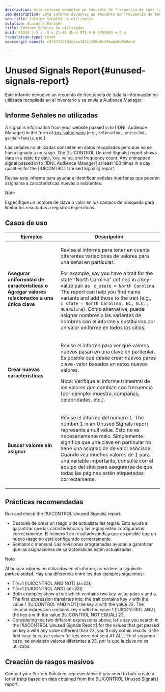 ```yaml
---
description: Este informe devuelve un recuento de frecuencia de toda la información no utilizada recopilada en el inventario y se envía a Audience Manager.
seo-description: Este informe devuelve un recuento de frecuencia de toda la información no utilizada recopilada en el inventario y se envía a Audience Manager.
seo-title: Informe Señales no utilizadas
solution: Audience Manager
title: Informe Señales no utilizadas
uuid: 04334 a 5 c -3 e 21-44 db-b 971-0 b 4457685 e 9 a
translation-type: tm+mt
source-git-commit: c9737315132e2ae7d72c250d8c196abe8d9e0e43

---
```



# Unused Signals Report{#unused-signals-report}

Este informe devuelve un recuento de frecuencia de toda la información no utilizada recopilada en el inventario y se envía a Audience Manager.

<!-- 

c_unused_signals.xml

 -->

## Informe Señales no utilizadas

A signal is information from your website passed in to [!DNL Audience Manager] in the form of [key-value pairs](../../reference/key-value-pairs-explained.md) (e.g., `color=blue, price>100, gender=female`, etc.).

Las señales no utilizadas consisten en datos recopilados pero que no se han asignado a un rasgo. The [!UICONTROL Unused Signals] report shows data in a table by date, key, value, and frequency count. Any unmapped signal passed in to [!DNL Audience Manager] at least 100 times in a day qualifies for the [!UICONTROL Unused Signals] report.

Revise este informe para ayudar a identificar señales huérfanas que pueden asignarse a características nuevas o existentes.

>[!NOTE]
>
>Especifique un nombre de clave o valor en los campos de búsqueda para limitar los resultados a registros específicos.

## Casos de uso

<table id="table_E5EE0EC078E14EF4B197243488517A2D"> 
 <thead> 
  <tr> 
   <th colname="col1" class="entry"> Ejemplos </th> 
   <th colname="col2" class="entry"> Descripción </th> 
  </tr> 
 </thead>
 <tbody> 
  <tr> 
   <td colname="col1"> <p><b>Asegurar uniformidad de características o Agregar valores relacionados a una única clave</b> </p> </td> 
   <td colname="col2"> <p>Revise el informe para tener en cuenta diferentes variaciones de valores para una señal en particular. </p> <p>For example, say you have a trait for the state "North Carolina" defined in a key-value pair as <code> c_state = North Carolina</code>. The report can help you find name variants and add those to the trait (e.g., <code> c_state = North Carolina, NC, N.C., NCarolina</code>). Como alternativa, puede asignar nombres a las variantes de nombres con el informe y sustituirlos por un valor uniforme en todos los sitios. </p> <p> </p> </td> 
  </tr> 
  <tr> 
   <td colname="col1"> <p><b>Crear nuevas características</b> </p> </td> 
   <td colname="col2"> <p>Revise el informe para ver qué valores nuevos pasan en una clave en particular. Es posible que desee crear nuevos pares clave-valor basados en estos nuevos valores. </p> <p> <p>Nota: Verifique el informe trimestral de los valores que cambian con frecuencia (por ejemplo: muestra, campañas, celebridades, etc.). </p> </p> </td> 
  </tr> 
  <tr> 
   <td colname="col1"> <p><b>Buscar valores sin asignar</b> </p> </td> 
   <td colname="col2"> <p>Revise el informe del número 1. The number 1 in an <span class="wintitle"> Unused Signals</span> report represents a null value. Esto no es necesariamente malo. Simplemente significa que una clave en particular no tiene una asignación de valor asociada. Cuando vea muchos valores de 1 para una variable importante, consulte con el equipo del sitio para asegurarse de que todas las páginas estén etiquetadas correctamente. </p> </td> 
  </tr> 
 </tbody> 
</table>

## Prácticas recomendadas

Run and check the [!UICONTROL Unused Signals] report:

* Después de crear un rasgo o de actualizar las reglas. Esto ayuda a garantizar que las características y las reglas estén configuradas correctamente. El número 1 en resultados indica que es posible que un nuevo rasgo no esté configurado correctamente.
* Semanal o mensual. Las revisiones programadas ayudan a garantizar que las asignaciones de características estén actualizadas.

>[!NOTE]
>
>Al buscar valores no utilizados en el informe, considere la siguiente particularidad. Hay una diferencia entre los dos ejemplos siguientes:

* T(v=1 [!UICONTROL AND NOT] (a=23))
* T(v=1 [!UICONTROL AND] (a!=23))
* Both examples show a trait which contains two key-value pairs v and a. The first expression translates into: the trait contains key v with the value 1 [!UICONTROL AND NOT] the key a with the value 23. The second expression contains key v with the value 1 [!UICONTROL AND] the key a with the value [!UICONTROL NOT EQUAL] 23.
* Considering the two different expressions above, let's say you search in the [!UICONTROL Unused Signals Report] for the values that get passed on key a with any value different than 23, you'll only obtain results in the first case because values for key were not sent AT ALL. En el segundo caso, se enviaban valores diferentes a 23, por lo que la clave no se utilizaba.

## Creación de rasgos masivos

Contact your Partner Solutions representative if you need to bulk create a lot of traits based on data obtained from the [!UICONTROL Unused Signals] report.
